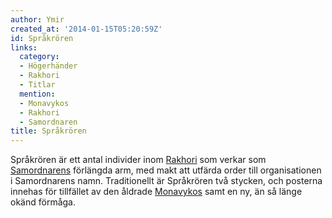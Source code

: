 ```yaml
---
author: Ymir
created_at: '2014-01-15T05:20:59Z'
id: Språkrören
links:
  category:
  - Högerhänder
  - Rakhori
  - Titlar
  mention:
  - Monavykos
  - Rakhori
  - Samordnaren
title: Språkrören
---
```


Språkrören är ett antal individer inom [Rakhori] som verkar som [Samordnarens] förlängda arm, med
makt att utfärda order till organisationen i Samordnarens namn. Traditionellt är Språkrören två
stycken, och posterna innehas för tillfället av den åldrade [Monavykos] samt en ny, än så länge
okänd förmåga.

  [Rakhori]: Rakhori
  [Samordnarens]: Samordnaren
  [Monavykos]: Monavykos
